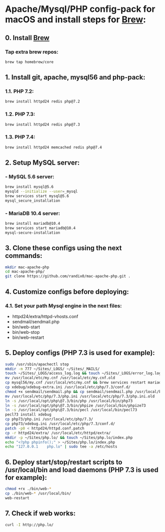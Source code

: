 # Apache/Mysql/PHP config-pack for macOS and install steps for [Brew](https://brew.sh/):

## 0. Install [Brew](https://brew.sh/)
### Tap extra brew repos:
```sh
brew tap homebrew/core
```

## 1. Install git, apache, mysql56 and php-pack:
### 1.1. PHP 7.2:
```sh
brew install httpd24 redis php@7.2
```

### 1.2. PHP 7.3:
```sh
brew install httpd24 redis php@7.3
```

### 1.3. PHP 7.4:
```sh
brew install httpd24 memcached redis php@7.4
```

## 2. Setup MySQL server:
### - MySQL 5.6 server:
```sh
brew install mysql@5.6
mysqld --initialize --user=_mysql
brew services start mysql@5.6
mysql_secure_installation
```
### - MariaDB 10.4 server:
```sh
brew install mariadb@10.4
brew services start mariadb@10.4
mysql-secure-installation
```

## 3. Clone these configs using the next commands:
```sh
mkdir mac-apache-php
cd mac-apache-php/
git clone https://github.com/randix0/mac-apache-php.git .
```

## 4. Customize configs before deploying:

### 4.1. Set your path Mysql engine in the next files:
- httpd24/extra/httpd-vhosts.conf
- sendmail/sendmail.php
- bin/web-start
- bin/web-stop
- bin/web-restart

## 5. Deploy configs (PHP 7.3 is used for example):
```sh
sudo /usr/sbin/apachectl stop
mkdir -m 777 ~/Sites/_LOGS/ ~/Sites/_MAILS/
touch ~/Sites/_LOGS/access_log.log && touch ~/Sites/_LOGS/error_log.log
mv /usr/local/etc/my.cnf /usr/local/etc/my.cnf.old
cp mysql56/my.cnf /usr/local/etc/my.cnf && brew services restart mariadb@10.4
cp xdebug/xdebug-extra.ini /usr/local/etc/php/7.3/conf.d/
chmod +x sendmail/sendmail.php && cp sendmail/sendmail.php /usr/local/bin/
mv /usr/local/etc/php/7.3/php.ini /usr/local/etc/php/7.3/php.ini.old
ln -s /usr/local/opt/php\@7.3/bin/php /usr/local/bin/php73
ln -s /usr/local/opt/php\@7.3/bin/phpize /usr/local/bin/phpize73
ln -s /usr/local/opt/php\@7.3/bin/pecl /usr/local/bin/pecl73
pecl73 install xdebug
cp php73/php.ini /usr/local/etc/php/7.3/
cp php73/xdebug.ini /usr/local/etc/php/7.3/conf.d/
patch -p0 < httpd24/httpd.conf.patch
cp -r httpd24/extra/ /usr/local/etc/httpd/extra/
mkdir -p ~/Sites/php.lo/ && touch ~/Sites/php.lo/index.php
echo "<?php phpinfo();" > ~/Sites/php.lo/index.php
echo "127.0.0.1    php.lo" | sudo tee -a /etc/hosts
```

## 6. Deploy start/stop/restart scripts to /usr/local/bin and load daemons (PHP 7.3 is used for example):
```sh
chmod +rx ./bin/web-*
cp ./bin/web-* /usr/local/bin/
web-restart
```

## 7. Check if web works:
```sh
curl -I http://php.lo/
```
